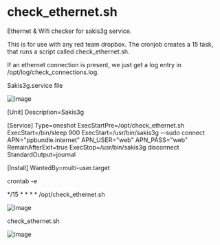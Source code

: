 # check_ethernet.sh
Ethernet &amp; Wifi checker for sakis3g service. 

This is for use with any red team dropbox. The cronjob creates a 15 task, that runs a script called check_ethernet.sh. 

If an ethernet connection is present, we just get a log entry in /opt/log/check_connections.log.


Sakis3g.service file

![image](https://github.com/brainspill3r/check_ethernet.sh/assets/68113403/3d30bd2f-924f-4efe-a94f-780297e86c48)


[Unit]
Description=Sakis3g

[Service]
Type=oneshot
ExecStartPre=/opt/check_ethernet.sh
ExecStart=/bin/sleep 900
ExecStart=/usr/bin/sakis3g --sudo connect APN="ppbundle.internet" APN_USER="web" APN_PASS="web"
RemainAfterExit=true
ExecStop=/usr/bin/sakis3g disconnect
StandardOutput=journal

[Install]
WantedBy=multi-user.target



crontab -e 

*/15 * * * * /opt/check_ethernet.sh

![image](https://github.com/brainspill3r/check_ethernet.sh/assets/68113403/f3efaf19-de6a-4bd6-bf25-feaeadac6203)


check_ethernet.sh 

![image](https://github.com/brainspill3r/check_ethernet.sh/assets/68113403/951ae0b2-4b2f-4cc7-a418-05a9e19b2e3d)


